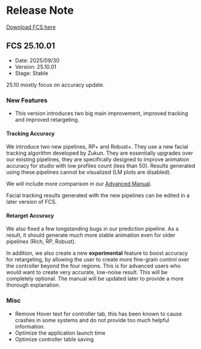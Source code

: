 # Release Note
[Download FCS here](https://github.com/ZukunFCS/fcs-doc/releases)

## FCS 25.10.01
- Date: 2025/09/30
- Version: 25.10.01
- Stage: Stable

25.10 mostly focus on accuracy update.

### New Features
- This version introduces two big main improvement, improved tracking and improved retargeting.

#### Tracking Accuracy
We introduce two new pipelines, RP+ and Robust+. They use a new facial tracking algorithm developed by Zukun. They are essentially upgrades over our existing pipelines, they are specifically designed to improve animation accuracy for studio with low profiles count (less than 50). Results generated using these pipelines cannot be visualized (LM plots are disabled).

We will include more comparison in our [Advanced Manual](https://zukunfcs.github.io/fcs-doc-advanced/latest/en/index.html).

Facial tracking results generated with the new pipelines can be edited in a later version of FCS.

#### Retarget Accuracy
We also fixed a few longstanding bugs in our prediction pipeline. As a result, it should generate much more stable animation even for older pipelines (Rich, RP, Robust).

In addition, we also create a new ****experimental**** feature to boost accuracy for retargeting, by allowing the user to create more fine-grain control over the controller beyond the four regions. This is for advanced users who would want to create very accurate, low-noise result. This will be completely optional. The manual will be updated later to provide a more thorough explanation.

### Misc

- Remove Hover text for controller tab, this has been known to cause crashes in some systems and do not provide too much helpful information.
- Optimize the application launch time
- Optimize controller table saving
